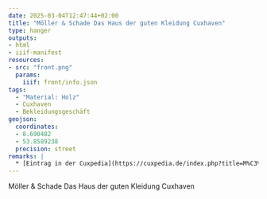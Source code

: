 ```yaml
---
date: 2025-03-04T12:47:44+02:00
title: "Möller & Schade Das Haus der guten Kleidung Cuxhaven"
type: hanger
outputs:
- html
- iiif-manifest
resources:
- src: "front.png"
  params:
    iiif: front/info.json
tags:
  - "Material: Holz"
  - Cuxhaven
  - Bekleidungsgeschäft
geojson:
  coordinates:
  - 8.690482
  - 53.8589238
  precision: street
remarks: |
  * [Eintrag in der Cuxpedia](https://cuxpedia.de/index.php?title=M%C3%B6ller_%26_Schade)
---
```

Möller & Schade
Das Haus der guten Kleidung
Cuxhaven
